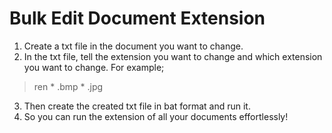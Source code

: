 
# Bulk Edit Document Extension

1. Create a txt file in the document you want to change.
2. In the txt file, tell the extension you want to change and which extension you want to change. For example;

> ren * .bmp * .jpg
3. Then create the created txt file in bat format and run it.
4. So you can run the extension of all your documents effortlessly!
